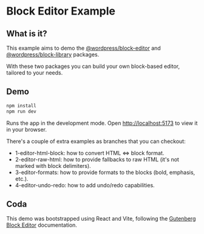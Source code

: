 # Block Editor Example

## What is it?

This example aims to demo the [@wordpress/block-editor](https://www.npmjs.com/package/@wordpress/block-editor) and [@wordpress/block-library](https://www.npmjs.com/package/@wordpress/block-library) packages.

With these two packages you can build your own block-based editor, tailored to your needs.

## Demo

```sh
npm install
npm run dev
```

Runs the app in the development mode. Open [http://localhost:5173](http://localhost:5173) to view it in your browser.

There's a couple of extra examples as branches that you can checkout:

- 1-editor-html-block: how to convert HTML <=> block format.
- 2-editor-raw-html: how to provide fallbacks to raw HTML (it's not marked with block delimiters).
- 3-editor-formats: how to provide formats to the blocks (bold, emphasis, etc.).
- 4-editor-undo-redo: how to add undo/redo capabilities.

## Coda

This demo was bootstrapped using React and Vite, following the [Gutenberg Block Editor](https://wordpress.org/gutenberg-framework/) documentation.
